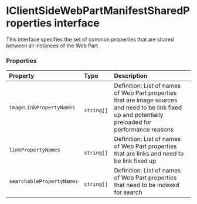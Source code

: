 # IClientSideWebPartManifestSharedProperties interface

This interface specifies the set of common properties that are shared between all instances of the Web Part. 




### Properties

| Property	   | Type	| Description|
|:-------------|:-------|:-----------|
|`imageLinkPropertyNames`      |` string[]` | Definition: List of names of Web Part properties that are image sources and need to be link fixed up  and potentially preloaded for performance reasons |
|`linkPropertyNames`      |` string[]` | Definition: List of names of Web Part properties that are links and need to be link fixed up |
|`searchablePropertyNames`      |` string[]` | Definition: List of names of Web Part properties that need to be indexed for search |




